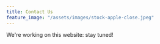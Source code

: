 ```yaml
---
title: Contact Us
feature_image: "/assets/images/stock-apple-close.jpeg"
---
```


We're working on this website: stay tuned!


